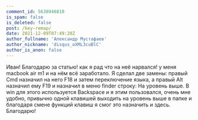```yaml
---
comment_id: 5638946810
is_spam: false
is_deleted: false
post: /key-remap/
date: 2021-12-09T07:49:20Z
author_fullname: 'Александр Мустафаев'
author_nickname: 'disqus_oXML3cuBlC'
author_is_anon: false
---
```


<p>Иван! Благодарю за статью! как я рад что на неё нарвался! у меня macbook air m1 и на нём всё заработало. Я сделал две замены: правый Cmd назначил на него F18 и затем переключение языка, а правый Alt назначил ему F19 и назначил в меню finder строку: На уровень выше. В win для этого используется Backspace и я этим пользовался, очень мне удобно, привычно одной клавишей выходить на уровень выше в папке и благодаря смене функций клавиш я смог это назначить и здесь. Благодарю!</p>
